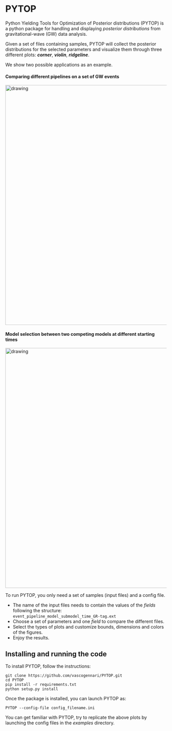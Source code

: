 # PYTOP

Python Yielding Tools for Optimization of Posterior distributions (PYTOP) is a python package for handling and displaying *posterior distributions* from gravitational-wave (GW) data analysis.

Given a set of files containing samples, PYTOP will collect the posterior distributions for the selected parameters and visualize them through three different plots: ***corner***, ***violin***, ***ridgeline***.

We show two possible applications as an example.
#### Comparing different pipelines on a set of GW events
<img src="https://github.com/vascogennari/PYTOP/assets/62053184/0753647d-03e0-4592-bfd6-5670b8614656" alt="drawing" width="750"/>

#### Model selection between two competing models at different starting times
<img src="https://github.com/vascogennari/PYTOP/assets/62053184/ac453ba8-150f-463e-a091-dbdc24218bd5" alt="drawing" width="750"/>

To run PYTOP, you only need a set of samples (input files) and a config file.
- The name of the input files needs to contain the values of the *fields* following the structure:<br> `event_pipeline_model_submodel_time_GR-tag.ext`
- Choose a set of parameters and one *field* to compare the different files.
- Select the types of plots and customize bounds, dimensions and colors of the figures.
- Enjoy the results.


## Installing and running the code
To install PYTOP, follow the instructions:

    git clone https://github.com/vascogennari/PYTOP.git
    cd PYTOP
    pip install -r requirements.txt
    python setup.py install
    
Once the package is installed, you can launch PYTOP as:

    PYTOP --config-file config_filename.ini
    
You can get familiar with PYTOP, try to replicate the above plots by launching the config files in the *examples* directory.

